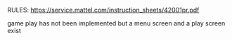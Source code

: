 RULES: https://service.mattel.com/instruction_sheets/42001pr.pdf

game play has not been implemented but a menu screen and a play screen exist
